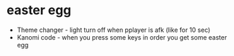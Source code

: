 # easter egg

- Theme changer - light turn off when pplayer is afk (like for 10 sec)
- Kanomi code - when you press some keys in order you get some easter egg